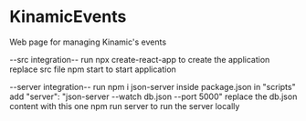 # KinamicEvents
Web page for managing Kinamic's events

--src integration--
run npx create-react-app to create the application
replace src file
npm start to start application

--server integration--
run npm i json-server
inside package.json in "scripts" add "server": "json-server --watch db.json --port 5000"
replace the db.json content with this one
npm run server to run the server locally
